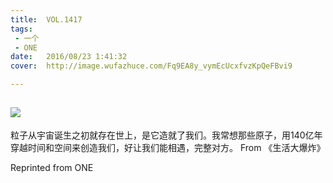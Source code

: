 ```yaml
---
title:	VOL.1417
tags:
 - 一个
 - ONE
date:	2016/08/23 1:41:32
cover:	http://image.wufazhuce.com/Fq9EA8y_vymEcUcxfvzKpQeFBvi9

---
```

![](http://image.wufazhuce.com/Fq9EA8y_vymEcUcxfvzKpQeFBvi9)
---

粒子从宇宙诞生之初就存在世上，是它造就了我们。我常想那些原子，用140亿年穿越时间和空间来创造我们，好让我们能相遇，完整对方。 From 《生活大爆炸》
 
Reprinted from ONE
